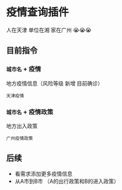 # 疫情查询插件
人在天津 单位在湘 家在广州 😭😭😭

## 目前指令
### `城市名` + 疫情
地方疫情信息（风险等级 新增 目前确诊）
```
天津疫情
```

### `城市名` + 疫情政策
地方出入政策
```
广州疫情政策
```

## 后续
- 看需求添加更多疫情信息
- 从A市到B市 （A的出行政策和B的进入政策）